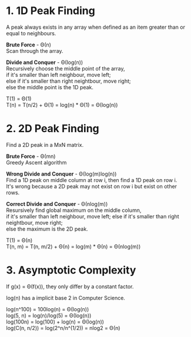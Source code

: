 # 1. 1D Peak Finding
A peak always exists in any array when defined as an item greater than or equal to neighbours.

**Brute Force** - Θ(n)  
Scan through the array.

**Divide and Conquer** - Θ(log(n))  
Recursively choose the middle point of the array,   
if it's smaller than left neighbour, move left;   
else if it's smaller than right neightbour, move right;  
else the middle point is the 1D peak.

T(1) = Θ(1)  
T(n) = T(n/2) + Θ(1) = log(n) * Θ(1) = Θ(log(n))

# 2. 2D Peak Finding
Find a 2D peak in a MxN matrix.

**Brute Force** - Θ(mn)  
Greedy Ascent algorithm

**Wrong Divide and Conquer** - Θ(log(m)log(n))  
Find a 1D peak on middle column at row i, then find a 1D peak on row i.  
It's wrong because a 2D peak may not exist on row i but exist on other rows.

**Correct Divide and Conquer** - Θ(nlog(m))  
Resursively find global maximum on the middle column,  
if it's smaller than left neighbour, move left;
else if it's smaller than right neightbour, move right;  
else the maximum is the 2D peak.

T(1) = Θ(n)  
T(n, m) = T(n, m/2) + Θ(n) = log(m) * Θ(n) = Θ(nlog(m))

# 3. Asymptotic Complexity 
If g(x) = Θ(f(x)), they only differ by a constant factor.  

log(n) has a implicit base 2 in Computer Science.

log(n^100) = 100log(n) = Θ(log(n))  
log(5, n) = log(n)/log(5) = Θ(log(n))  
log(100n) = log(100) + log(n) = Θ(log(n))  
log(C(n, n/2)) = log(2^n/n^(1/2)) = nlog2 = Θ(n)
